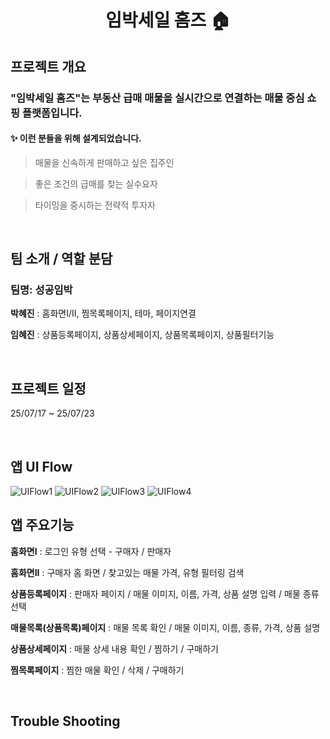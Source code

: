 <h1 align="center">
임박세일 홈즈 🏠
</h1>
<p align="center">
</p>
</p>

## 프로젝트 개요
### "임박세일 홈즈"는 부동산 급매 매물을 실시간으로 연결하는 매물 중심 쇼핑 플랫폼입니다.
#### ✨ 이런 분들을 위해 설계되었습니다.

> 매물을 신속하게 판매하고 싶은 집주인
> 

> 좋은 조건의 급매를 찾는 실수요자
> 

> 타이밍을 중시하는 전략적 투자자
> 

<br/>

## 팀 소개 / 역할 분담
### 팀명: 성공임박

**박혜진** : 홈화면I/II, 찜목록페이지, 테마, 페이지연결  
  
**임혜진** : 상품등록페이지, 상품상세페이지, 상품목록페이지, 상품필터기능

<br/>

## 프로젝트 일정
25/07/17 ~ 25/07/23

<br/>

## 앱 UI Flow

<img alt="UIFlow1" src="https://img1.daumcdn.net/thumb/R1280x0/?scode=mtistory2&fname=https%3A%2F%2Fblog.kakaocdn.net%2Fdna%2F9igUJ%2FbtsPs2NL772%2FAAAAAAAAAAAAAAAAAAAAAC-IwTrQ79MgjS82FzKWIva_zqUM0t8FrLDi3I_e6lRu%2Fimg.png%3Fcredential%3DyqXZFxpELC7KVnFOS48ylbz2pIh7yKj8%26expires%3D1753973999%26allow_ip%3D%26allow_referer%3D%26signature%3DlU0zmtetHhibgWu9p9%252FDGLGwr%252Bs%253D"/>

<img alt="UIFlow2" src="https://img1.daumcdn.net/thumb/R1280x0/?scode=mtistory2&fname=https%3A%2F%2Fblog.kakaocdn.net%2Fdna%2FcUu37e%2FbtsPqPilKTO%2FAAAAAAAAAAAAAAAAAAAAAGq1kjY_9v96EHTZf_4TeH7v7oNxY02QINz28b3S2nuU%2Fimg.png%3Fcredential%3DyqXZFxpELC7KVnFOS48ylbz2pIh7yKj8%26expires%3D1753973999%26allow_ip%3D%26allow_referer%3D%26signature%3DzAMsEfV2a6GKOGIQtAa00QwWvxk%253D"/>

<img alt="UIFlow3" src="https://img1.daumcdn.net/thumb/R1280x0/?scode=mtistory2&fname=https%3A%2F%2Fblog.kakaocdn.net%2Fdna%2FoaQg9%2FbtsPthYgVRt%2FAAAAAAAAAAAAAAAAAAAAAKmYkScRuACqjeSSA-THLtc0NC0OC6foTG2-tsyjONWY%2Fimg.png%3Fcredential%3DyqXZFxpELC7KVnFOS48ylbz2pIh7yKj8%26expires%3D1753973999%26allow_ip%3D%26allow_referer%3D%26signature%3DRJTkQUjC6hn4ROKFg0izhwjS2C8%253D"/>

  <img alt="UIFlow4" src="https://img1.daumcdn.net/thumb/R1280x0/?scode=mtistory2&fname=https%3A%2F%2Fblog.kakaocdn.net%2Fdna%2Fbh3qNs%2FbtsPtiCQzF2%2FAAAAAAAAAAAAAAAAAAAAAPMYVQZ3t3cQ8BE0kYZeV-ysFISHwCrrSeDRobK2h5yt%2Fimg.png%3Fcredential%3DyqXZFxpELC7KVnFOS48ylbz2pIh7yKj8%26expires%3D1753973999%26allow_ip%3D%26allow_referer%3D%26signature%3DlT%252FufMULkjijeZ9KJeDM0x6bYPA%253D"/>

## 앱 주요기능
**홈화면I** : 로그인 유형 선택 - 구매자 / 판매자  

**홈화면II** :  구매자 홈 화면 / 찾고있는 매물 가격, 유형 필터링 검색  

**상품등록페이지** :  판매자 페이지 / 매물 이미지, 이름, 가격, 상품 설명 입력 / 매물 종류 선택  

**매물목록(상품목록)페이지** :  매물 목록 확인 / 매물 이미지, 이름, 종류, 가격, 상품 설명  

**상품상세페이지** :  매물 상세 내용 확인 / 찜하기 / 구매하기  

**찜목록페이지** :  찜한 매물 확인 / 삭제 / 구매하기  

<br/>

## Trouble Shooting